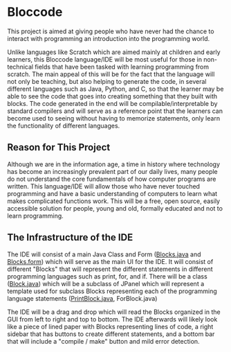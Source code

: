 # Bloccode

This project is aimed at giving people who have never had the chance to interact with programming an introduction into the programming world. 

Unlike languages like Scratch which are aimed mainly at children and early learners, this Bloccode language/IDE will be most useful for those in non-technical fields that have been tasked with learning programming from scratch.
The main appeal of this will be for the fact that the language will not only be teaching, but also helping to generate the code, in several different languages such as Java, Python, and C, so that the learner may be able to see the code that goes into creating something that they built with blocks.
The code generated in the end will be compilable/interpretable by standard compilers and will serve as a reference point that the learners can become used to seeing without having to memorize statements, only learn the functionality of different languages.

## Reason for This Project

Although we are in the information age, a time in history where technology has become an increasingly prevalent part of our daily lives, many people do not understand the core fundamentals of how computer programs are written. This language/IDE will allow those who have never touched programming and have a basic understanding of computers to learn what makes complicated functions work.
This will be a free, open source, easily accessible solution for people, young and old, formally educated and not to learn programming.

## The Infrastructure of the IDE

The IDE will consist of a main Java Class and Form ([Blocks.java](https://github.com/AlexanderMcLaughlin/Bloccode/blob/master/src/buildingblocks/Blocks.java) and [Blocks.form](https://github.com/AlexanderMcLaughlin/Bloccode/blob/master/src/buildingblocks/Blocks.form)) which will serve as the main UI for the IDE. It will consist of different "Blocks" that will represent the different statements in different programming languages such as print, for, and if. There will be a class ([Block.java](https://github.com/AlexanderMcLaughlin/Bloccode/blob/master/src/buildingblocks/Block.java)) which will be a subclass of JPanel which will represent a template used for subclass Blocks representing each of the programming language statements ([PrintBlock.java](https://github.com/AlexanderMcLaughlin/Bloccode/blob/master/src/buildingblocks/PrintBlock.java), ForBlock.java)

The IDE will be a drag and drop which will read the Blocks organized in the GUI from left to right and top to bottom. The IDE afterwards will likely look like a piece of lined paper with Blocks representing lines of code, a right sidebar that has buttons to create different statements, and a bottom bar that will include a "compile / make" button and mild error detection.
